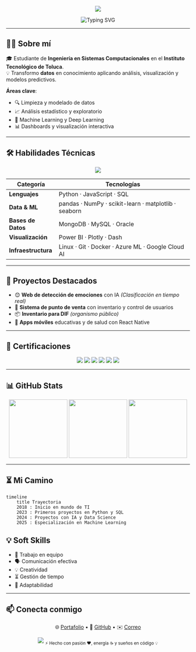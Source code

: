 <!-- Banner Superior -->
<p align="center">
  <img src="https://capsule-render.vercel.app/api?type=waving&color=0:58A6FF,100:8B5CF6&height=200&section=header&text=👋🏼%20Hola,%20soy%20Jair%20Garduño&fontSize=35&fontColor=fff&animation=twinkling&fontAlignY=40" />
</p>

<!-- Encabezado con animación de texto -->
<p align="center">
  <img src="https://readme-typing-svg.herokuapp.com?size=28&color=58A6FF&center=true&vCenter=true&width=700&lines=💻+Desarrollador+en+formación;📊+Apasionado+por+Data+Science;🚀+Entusiasta+de+IA+y+Big+Data;🎯+Siempre+aprendiendo+y+creciendo" alt="Typing SVG" />
</p>

---

## 👨‍💻 Sobre mí
🎓 Estudiante de **Ingeniería en Sistemas Computacionales** en el **Instituto Tecnológico de Toluca**.  
💡 Transformo **datos** en conocimiento aplicando análisis, visualización y modelos predictivos.  

**Áreas clave**:
- 🔍 Limpieza y modelado de datos
- 📈 Análisis estadístico y exploratorio
- 🤖 Machine Learning y Deep Learning
- 📊 Dashboards y visualización interactiva

---

## 🛠 Habilidades Técnicas
<p align="center">
  <img src="https://skillicons.dev/icons?i=python,js,html,css,git,docker,mysql,mongodb,linux,azure,gcp" />
</p>

| Categoría              | Tecnologías |
|------------------------|-------------|
| **Lenguajes**          | Python · JavaScript · SQL |
| **Data & ML**          | pandas · NumPy · scikit-learn · matplotlib · seaborn |
| **Bases de Datos**     | MongoDB · MySQL · Oracle |
| **Visualización**      | Power BI · Plotly · Dash |
| **Infraestructura**    | Linux · Git · Docker · Azure ML · Google Cloud AI |

---

## 🚀 Proyectos Destacados
- 😊 **Web de detección de emociones** con IA *(Clasificación en tiempo real)*  
- 🛒 **Sistema de punto de venta** con inventario y control de usuarios  
- 📦 **Inventario para DIF** *(organismo público)*  
- 📱 **Apps móviles** educativas y de salud con React Native  

---

## 🏅 Certificaciones
<p align="center">
  <img src="https://img.shields.io/badge/RedHat-Linux%20Fundamentals-E60028?style=for-the-badge&logo=redhat&logoColor=white"/>
  <img src="https://img.shields.io/badge/Google-Cloud%20Foundations-4285F4?style=for-the-badge&logo=googlecloud&logoColor=white"/>
  <img src="https://img.shields.io/badge/Coursera-Análisis%20con%20Python-0056D2?style=for-the-badge&logo=coursera&logoColor=white"/>
  <img src="https://img.shields.io/badge/Google-Data%20Analytics-34A853?style=for-the-badge&logo=google&logoColor=white"/>
  <img src="https://img.shields.io/badge/IBM-Data%20Analyst-054ADA?style=for-the-badge&logo=ibm&logoColor=white"/>
  <img src="https://img.shields.io/badge/Cisco-Python%20Essentials%202-1BA0D7?style=for-the-badge&logo=cisco&logoColor=white"/>
</p>

---

## 📊 GitHub Stats
<p align="center">
  <img src="https://github-readme-stats.vercel.app/api?username=JIR2406&show_icons=true&theme=tokyonight&count_private=true&hide_border=true" height="160"/>
  <img src="https://github-readme-streak-stats.herokuapp.com/?user=JIR2406&theme=tokyonight&hide_border=true" height="160"/>
  <img src="https://github-readme-stats.vercel.app/api/top-langs/?username=JIR2406&layout=compact&theme=tokyonight&hide_border=true" height="160"/>
</p>

---

## ⏳ Mi Camino
```mermaid
timeline
    title Trayectoria
    2018 : Inicio en mundo de TI
    2023 : Primeros proyectos en Python y SQL
    2024 : Proyectos con IA y Data Science
    2025 : Especialización en Machine Learning
```
## 💡 Soft Skills
- 🤝 Trabajo en equipo  
- 🗣️ Comunicación efectiva  
- 💡 Creatividad  
- ⏳ Gestión de tiempo  
- 🔄 Adaptabilidad  

---

## 📫 Conecta conmigo
<p align="center">
  🌐 <a href="https://jir2406.github.io/" target="_blank">Portafolio</a> • 
  🐙 <a href="https://github.com/JIR2406" target="_blank">GitHub</a> • 
  ✉️ <a href="mailto:jairgarduno47@gmail.com">Correo</a>
</p>

<!-- Banner inferior -->
<p align="center">
  <img src="https://capsule-render.vercel.app/api?type=waving&color=0:58A6FF,100:8B5CF6&height=100&section=footer"/>
  <sub>⚡ Hecho con pasión ❤️, energía ☕ y sueños en código 💡</sub>
</p>
